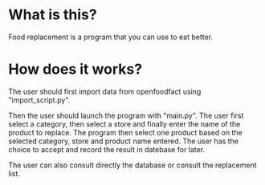 # What is this?

Food replacement is a program that you can use to eat better.

# How does it works?

The user should first import data from openfoodfact using "import_script.py".

Then the user should launch the program with "main.py".
The user first select a category, then select a store and finally enter the name of the product to replace.
The program then select one product based on the selected category, store and product name entered.
The user has the choice to accept and record the result in datebase for later.

The user can also consult directly the database or consult the replacement list.
